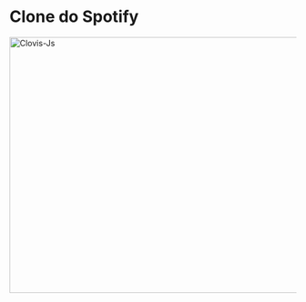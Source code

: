 # Clone do Spotify

<img align="center" alt="Clovis-Js" height="450" width="700" src="https://uploaddeimagens.com.br/images/004/448/682/original/sssss.png?1682787075">
